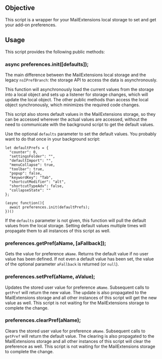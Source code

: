 ## Objective

This script is a wrapper for your MailExtensions local storage to set and get
your add-on preferences.

## Usage

This script provides the following public methods:

### async preferences.init([defaults]);

The main difference between the MailExtensions local storage and the
legacy `nsIPrefBranch`: the storage API to access the data is asynchronously.

This function will asynchronously load the current values from the storage
into a local object and sets up a listener for storage changes, which will
update the local object. The other public methods than access the local
object synchronously, which minimizes the required code changes.

This script also stores default values in the MailExtensions storage, so they
can be accessed wherever the actual values are accessed, without the need to
communicate with the background script to get the default values.

Use the optional `defaults` parameter to set the default values. You probably
want to do that once in your background script:

```
let defaultPrefs = {
  "counter": 0,
  "settingsFolder": "",
  "defaultImport": "",
  "menuCollapse": true,
  "toolbar": true,
  "popup": false,
  "keywordKey": "Tab",
  "shortcutModifier": "alt",
  "shortcutTypeAdv": false,
  "collapseState": ""
};

(async function(){
  await preferences.init(defaultPrefs);
})()

```
If the `defaults` parameter is not given, this function will pull the default values
from the local storage. Setting default values multiple times will propagate them
to all instances of this script as well.


### preferences.getPref(aName, [aFallback]);

Gets the value for preference `aName`. Returns the default value if no user value has been defined. If not even a default value has been set, the value of the optional parameter `aFallback`  is returned (or `null`).


### preferences.setPref(aName, aValue);

Updates the stored user value for preference `aName`. Subsequent calls to `getPref` will return the new value. The update is also propagated to the MailExtensions storage and all other instances of this script will get the new value as well. This script is not waiting for the MailExtensions storage to complete the change.


### preferences.clearPref(aName);

Clears the stored user value for preference `aName`. Subsequent calls to `getPref` will return the default value. The clearing is also propagated to the MailExtensions storage and all other instances of this script will clear the preference as well. This script is not waiting for the MailExtensions storage to complete the change.



